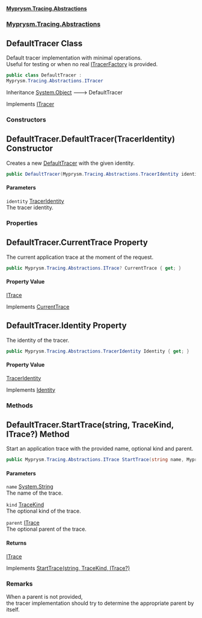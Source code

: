 #### [Myprysm.Tracing.Abstractions](index.md 'index')
### [Myprysm.Tracing.Abstractions](index.md#Myprysm_Tracing_Abstractions 'Myprysm.Tracing.Abstractions')
## DefaultTracer Class
Default tracer implementation with minimal operations.  
Useful for testing or when no real [ITracerFactory](Myprysm_Tracing_Abstractions_ITracerFactory.md 'Myprysm.Tracing.Abstractions.ITracerFactory') is provided.  
```csharp
public class DefaultTracer :
Myprysm.Tracing.Abstractions.ITracer
```

Inheritance [System.Object](https://docs.microsoft.com/en-us/dotnet/api/System.Object 'System.Object') &#129106; DefaultTracer  

Implements [ITracer](Myprysm_Tracing_Abstractions_ITracer.md 'Myprysm.Tracing.Abstractions.ITracer')  
### Constructors
<a name='Myprysm_Tracing_Abstractions_DefaultTracer_DefaultTracer(Myprysm_Tracing_Abstractions_TracerIdentity)'></a>
## DefaultTracer.DefaultTracer(TracerIdentity) Constructor
Creates a new [DefaultTracer](Myprysm_Tracing_Abstractions_DefaultTracer.md 'Myprysm.Tracing.Abstractions.DefaultTracer') with the given identity.  
```csharp
public DefaultTracer(Myprysm.Tracing.Abstractions.TracerIdentity identity);
```
#### Parameters
<a name='Myprysm_Tracing_Abstractions_DefaultTracer_DefaultTracer(Myprysm_Tracing_Abstractions_TracerIdentity)_identity'></a>
`identity` [TracerIdentity](Myprysm_Tracing_Abstractions_TracerIdentity.md 'Myprysm.Tracing.Abstractions.TracerIdentity')  
The tracer identity.
  
  
### Properties
<a name='Myprysm_Tracing_Abstractions_DefaultTracer_CurrentTrace'></a>
## DefaultTracer.CurrentTrace Property
The current application trace at the moment of the request.  
```csharp
public Myprysm.Tracing.Abstractions.ITrace? CurrentTrace { get; }
```
#### Property Value
[ITrace](Myprysm_Tracing_Abstractions_ITrace.md 'Myprysm.Tracing.Abstractions.ITrace')

Implements [CurrentTrace](Myprysm_Tracing_Abstractions_ITracer.md#Myprysm_Tracing_Abstractions_ITracer_CurrentTrace 'Myprysm.Tracing.Abstractions.ITracer.CurrentTrace')  
  
<a name='Myprysm_Tracing_Abstractions_DefaultTracer_Identity'></a>
## DefaultTracer.Identity Property
The identity of the tracer.  
```csharp
public Myprysm.Tracing.Abstractions.TracerIdentity Identity { get; }
```
#### Property Value
[TracerIdentity](Myprysm_Tracing_Abstractions_TracerIdentity.md 'Myprysm.Tracing.Abstractions.TracerIdentity')

Implements [Identity](Myprysm_Tracing_Abstractions_ITracer.md#Myprysm_Tracing_Abstractions_ITracer_Identity 'Myprysm.Tracing.Abstractions.ITracer.Identity')  
  
### Methods
<a name='Myprysm_Tracing_Abstractions_DefaultTracer_StartTrace(string_Myprysm_Tracing_Abstractions_TraceKind_Myprysm_Tracing_Abstractions_ITrace_)'></a>
## DefaultTracer.StartTrace(string, TraceKind, ITrace?) Method
Start an application trace with the provided name, optional kind and parent.  
```csharp
public Myprysm.Tracing.Abstractions.ITrace StartTrace(string name, Myprysm.Tracing.Abstractions.TraceKind kind=Myprysm.Tracing.Abstractions.TraceKind.Internal, Myprysm.Tracing.Abstractions.ITrace? parent=null);
```
#### Parameters
<a name='Myprysm_Tracing_Abstractions_DefaultTracer_StartTrace(string_Myprysm_Tracing_Abstractions_TraceKind_Myprysm_Tracing_Abstractions_ITrace_)_name'></a>
`name` [System.String](https://docs.microsoft.com/en-us/dotnet/api/System.String 'System.String')  
The name of the trace.
  
<a name='Myprysm_Tracing_Abstractions_DefaultTracer_StartTrace(string_Myprysm_Tracing_Abstractions_TraceKind_Myprysm_Tracing_Abstractions_ITrace_)_kind'></a>
`kind` [TraceKind](Myprysm_Tracing_Abstractions_TraceKind.md 'Myprysm.Tracing.Abstractions.TraceKind')  
The optional kind of the trace.
  
<a name='Myprysm_Tracing_Abstractions_DefaultTracer_StartTrace(string_Myprysm_Tracing_Abstractions_TraceKind_Myprysm_Tracing_Abstractions_ITrace_)_parent'></a>
`parent` [ITrace](Myprysm_Tracing_Abstractions_ITrace.md 'Myprysm.Tracing.Abstractions.ITrace')  
The optional parent of the trace.
  
#### Returns
[ITrace](Myprysm_Tracing_Abstractions_ITrace.md 'Myprysm.Tracing.Abstractions.ITrace')  

Implements [StartTrace(string, TraceKind, ITrace?)](Myprysm_Tracing_Abstractions_ITracer.md#Myprysm_Tracing_Abstractions_ITracer_StartTrace(string_Myprysm_Tracing_Abstractions_TraceKind_Myprysm_Tracing_Abstractions_ITrace_) 'Myprysm.Tracing.Abstractions.ITracer.StartTrace(string, Myprysm.Tracing.Abstractions.TraceKind, Myprysm.Tracing.Abstractions.ITrace?)')  
### Remarks
When a parent is not provided,  
the tracer implementation should try to determine the appropriate parent by itself.  
  
